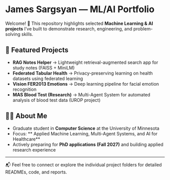 # James Sargsyan — ML/AI Portfolio

Welcome! 👋 This repository highlights selected **Machine Learning & AI projects** I’ve built to demonstrate research, engineering, and problem-solving skills.  

## 📂 Featured Projects
- **RAG Notes Helper** → Lightweight retrieval-augmented search app for study notes (FAISS + MiniLM)  
- **Federated Tabular Health** → Privacy-preserving learning on health datasets using federated learning  
- **Vision FER2013 Emotions** → Deep learning pipeline for facial emotion recognition  
- **MAS Blood Test (Research)** → Multi-Agent System for automated analysis of blood test data (UROP project)  

## 🧑‍💻 About Me
- Graduate student in **Computer Science** at the University of Minnesota  
- Focus: ** Applied Machine Learning, Multi-Agent Systems, and AI for Healthcare**  
- Actively preparing for **PhD applications (Fall 2027)** and building applied research experience  

---

📬 Feel free to connect or explore the individual project folders for detailed READMEs, code, and reports.
